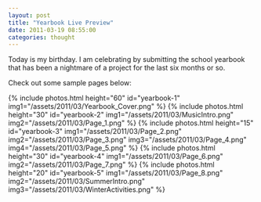 ```yaml
---
layout: post
title: "Yearbook Live Preview"
date: 2011-03-19 08:55:00
categories: thought
---
```

Today is my birthday. I am celebrating by submitting the school yearbook that
has been a nightmare of a project for the last six months or so.

Check out some sample pages below:

{% include photos.html
  height="60" id="yearbook-1"
  img1="/assets/2011/03/Yearbook_Cover.png"
%}
{% include photos.html
  height="30" id="yearbook-2"
  img1="/assets/2011/03/MusicIntro.png"
  img2="/assets/2011/03/Page_1.png"
%}
{% include photos.html
  height="15" id="yearbook-3"
  img1="/assets/2011/03/Page_2.png"
  img2="/assets/2011/03/Page_3.png"
  img3="/assets/2011/03/Page_4.png"
  img4="/assets/2011/03/Page_5.png"
%}
{% include photos.html
  height="30" id="yearbook-4"
  img1="/assets/2011/03/Page_6.png"
  img2="/assets/2011/03/Page_7.png"
%}
{% include photos.html
  height="20" id="yearbook-5"
  img1="/assets/2011/03/Page_8.png"
  img2="/assets/2011/03/SummerIntro.png"
  img3="/assets/2011/03/WinterActivities.png"
%}

